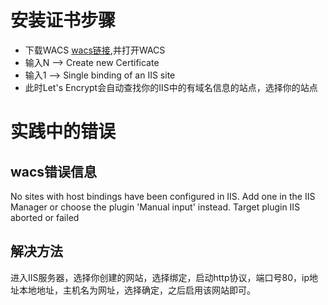 # 安装证书步骤

* 下载WACS [wacs链接](https://github.com/win-acme/win-acme),并打开WACS
* 输入N --> Create new Certificate
* 输入1 --> Single binding of an IIS site
* 此时Let's Encrypt会自动查找你的IIS中的有域名信息的站点，选择你的站点

# 实践中的错误
## wacs错误信息

No sites with host bindings have been configured in IIS. Add one in the IIS Manager or choose the plugin 'Manual input' instead.
Target plugin IIS aborted or failed

## 解决方法

进入IIS服务器，选择你创建的网站，选择绑定，启动http协议，端口号80，ip地址本地地址，主机名为网址，选择确定，之后启用该网站即可。
